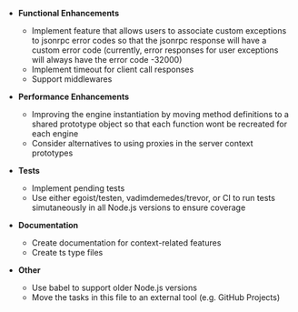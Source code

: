 - **Functional Enhancements**
	- Implement feature that allows users to associate custom exceptions to jsonrpc error codes so that the jsonrpc
		response will have a custom error code
		(currently, error responses for user exceptions will always have the error code -32000)
	- Implement timeout for client call responses
	- Support middlewares

- **Performance Enhancements**
	- Improving the engine instantiation by moving method definitions to a shared prototype object so that each function
		wont be recreated for each engine
	- Consider alternatives to using proxies in the server context prototypes

- **Tests**
	- Implement pending tests
	- Use either egoist/testen, vadimdemedes/trevor, or CI to run tests simutaneously in all Node.js versions to ensure
	coverage

- **Documentation**
	- Create documentation for context-related features
	- Create ts type files

- **Other**
	- Use babel to support older Node.js versions
	- Move the tasks in this file to an external tool (e.g. GitHub Projects)
